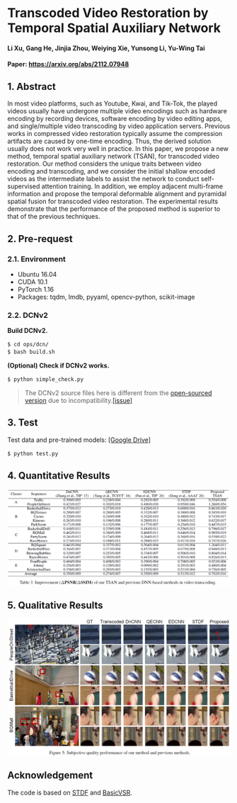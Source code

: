 # Transcoded Video Restoration by Temporal Spatial Auxiliary Network

#### Li Xu, Gang He, Jinjia Zhou, Weiying Xie, Yunsong Li, Yu-Wing Tai

#### Paper: https://arxiv.org/abs/2112.07948

## 1. Abstract

In most video platforms, such as Youtube, Kwai, and Tik-Tok, the played videos usually have undergone multiple video encodings such as hardware encoding by recording devices, software encoding by video editing apps, and single/multiple video transcoding by video application servers. Previous works in compressed video restoration typically assume the compression artifacts are caused by one-time encoding. Thus, the derived solution usually does not work very well in practice. In this paper, we propose a new method, temporal spatial auxiliary network (TSAN), for transcoded video restoration. Our method considers the unique traits between video encoding and transcoding, and we consider the initial shallow encoded videos as the intermediate labels to assist the network to conduct self-supervised attention training. In addition, we employ adjacent multi-frame information and propose the temporal deformable alignment and pyramidal spatial fusion for transcoded video restoration. The experimental results demonstrate that the performance of the proposed method is superior to that of the previous techniques.

## 2. Pre-request

### 2.1. Environment

- Ubuntu 16.04
- CUDA 10.1
- PyTorch 1.16
- Packages: tqdm, lmdb, pyyaml, opencv-python, scikit-image

### 2.2. DCNv2

**Build DCNv2.**

```bash
$ cd ops/dcn/
$ bash build.sh
```

**(Optional) Check if DCNv2 works.**

```bash
$ python simple_check.py
```

> The DCNv2 source files here is different from the [open-sourced version](https://github.com/chengdazhi/Deformable-Convolution-V2-PyTorch) due to incompatibility.[[issue]](https://github.com/open-mmlab/mmediting/issues/84#issuecomment-644974315)



## 3. Test

Test data and pre-trained models: [[Google Drive]](https://drive.google.com/drive/folders/1uPTuwkZTYBjq4Wm6ayaFYB0ByEumFvMd?usp=sharing) 

```bash
$ python test.py
```

## 4. Quantitative Results

![1645521230323](.\images\Quantitative_Results.png)



## 5. Qualitative Results

![1645521230323](.\images\Qualitative_Results.png)



## Acknowledgement

The code is based on [STDF](https://github.com/ryanxingql/stdf-pytorch) and [BasicVSR](https://github.com/ckkelvinchan/BasicVSR-IconVSR).

### 
